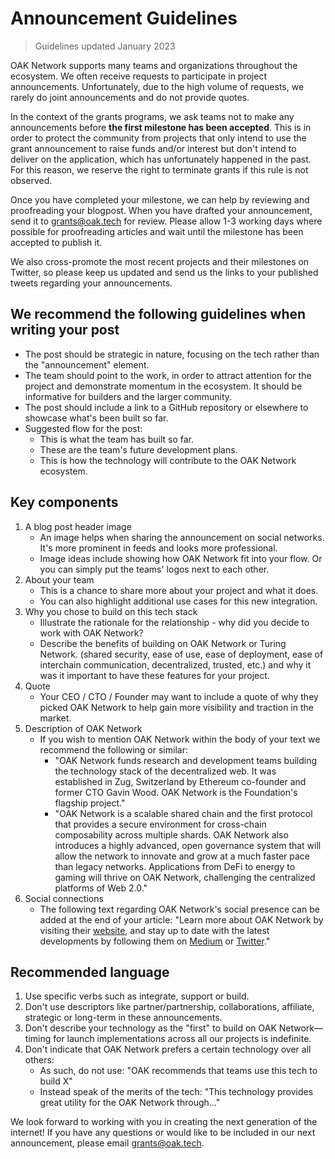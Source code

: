 # Announcement Guidelines

> Guidelines updated January 2023

OAK Network supports many teams and organizations throughout the ecosystem. We often receive requests to participate in project announcements. Unfortunately, due to the high volume of requests, we rarely do joint announcements and do not provide quotes.

In the context of the grants programs, we ask teams not to make any announcements before **the first milestone has been accepted**. This is in order to protect the community from projects that only intend to use the grant announcement to raise funds and/or interest but don't intend to deliver on the application, which has unfortunately happened in the past. For this reason, we reserve the right to terminate grants if this rule is not observed.

Once you have completed your milestone, we can help by reviewing and proofreading your blogpost. When you have drafted your announcement, send it to [grants@oak.tech](mailto:grants@oak.tech) for review. Please allow 1-3 working days where possible for proofreading articles and wait until the milestone has been accepted to publish it.

We also cross-promote the most recent projects and their milestones on Twitter, so please keep us updated and send us the links to your published tweets regarding your announcements.

## We recommend the following guidelines when writing your post

- The post should be strategic in nature, focusing on the tech rather than the "announcement" element.
- The team should point to the work, in order to attract attention for the project and demonstrate momentum in the ecosystem. It should be informative for builders and the larger community.
- The post should include a link to a GitHub repository or elsewhere to showcase what's been built so far.
- Suggested flow for the post:
  - This is what the team has built so far.
  - These are the team's future development plans.
  - This is how the technology will contribute to the OAK Network ecosystem.

## Key components

1. A blog post header image
   - An image helps when sharing the announcement on social networks. It's more prominent in feeds and looks more professional.
   - Image ideas include showing how OAK Network fit into your flow. Or you can simply put the teams' logos next to each other.
2. About your team
   - This is a chance to share more about your project and what it does.
   - You can also highlight additional use cases for this new integration.
3. Why you chose to build on this tech stack
   - Illustrate the rationale for the relationship - why did you decide to work with OAK Network?
   - Describe the benefits of building on OAK Network or Turing Network. (shared security, ease of use, ease of deployment, ease of interchain communication, decentralized,
  trusted, etc.) and why it was it important to have these features for your project.
1. Quote
   - Your CEO / CTO / Founder may want to include a quote of why they picked OAK Network to help gain more visibility and traction in the market.
2. Description of OAK Network
   - If you wish to mention OAK Network within the body of your text we recommend the following or similar:
     - "OAK Network funds research and development teams building the
technology stack of the decentralized web. It was established in Zug, Switzerland by Ethereum co-founder and former CTO Gavin Wood. OAK Network is the Foundation's flagship project."
     - "OAK Network is a scalable shared chain and the first protocol that provides a secure environment for cross-chain composability across multiple shards. OAK Network also introduces a highly advanced, open governance system that will allow the network to innovate and grow at a much faster pace than legacy networks. Applications from DeFi to energy to gaming will thrive on OAK Network, challenging the centralized platforms of Web 2.0."
1. Social connections
   - The following text regarding OAK Network's social presence can be added at the end of your article: "Learn more about OAK Network by visiting their [website](https://oak.tech), and stay up to date with the latest developments by following them on [Medium](https://medium.com/oak-blockchain) or [Twitter](https://twitter.com/oak_network)."
  
## Recommended language
  
1. Use specific verbs such as integrate, support or build.
2. Don't use descriptors like partner/partnership, collaborations, affiliate, strategic or long-term in these announcements.
3. Don't describe your technology as the "first" to build on OAK Network—timing for launch implementations across all our projects is indefinite.
4. Don't indicate that OAK Network prefers a certain technology over all others:
   - As such, do not use: "OAK recommends that teams use this tech to build X"
   - Instead speak of the merits of the tech: "This technology provides great utility for the OAK Network through..."

We look forward to working with you in creating the next generation of the internet! If you have any questions or would like to be included in our next announcement, please email [grants@oak.tech](mailto:grants@oak.tech).

